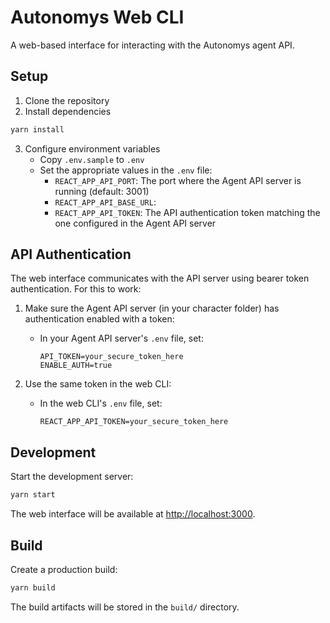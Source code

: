 # Autonomys Web CLI

A web-based interface for interacting with the Autonomys agent API.

## Setup

1. Clone the repository
2. Install dependencies
```bash
yarn install
```

3. Configure environment variables
   - Copy `.env.sample` to `.env`
   - Set the appropriate values in the `.env` file:
     - `REACT_APP_API_PORT`: The port where the Agent API server is running (default: 3001)
     - `REACT_APP_API_BASE_URL`: <TBD>
     - `REACT_APP_API_TOKEN`: The API authentication token matching the one configured in the Agent API server

## API Authentication

The web interface communicates with the API server using bearer token authentication. For this to work:

1. Make sure the Agent API server (in your character folder) has authentication enabled with a token:
   - In your Agent API server's `.env` file, set:
     ```
     API_TOKEN=your_secure_token_here
     ENABLE_AUTH=true
     ```

2. Use the same token in the web CLI:
   - In the web CLI's `.env` file, set:
     ```
     REACT_APP_API_TOKEN=your_secure_token_here
     ```

## Development

Start the development server:
```bash
yarn start
```

The web interface will be available at [http://localhost:3000](http://localhost:3000).

## Build

Create a production build:
```bash
yarn build
```

The build artifacts will be stored in the `build/` directory. 